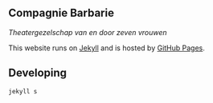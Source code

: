 ## Compagnie Barbarie

_Theatergezelschap van en door zeven vrouwen_

This website runs on [Jekyll](https://jekyllrb.com/) and is hosted by [GitHub Pages](https://pages.github.com/).

## Developing

    jekyll s
